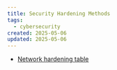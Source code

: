 ```yaml
---
title: Security Hardening Methods
tags:
  - cybersecurity
created: 2025-05-06
updated: 2025-05-06
---
```

- [Network hardening table](https://docs.google.com/spreadsheets/d/1G1gSxuCyKTNmc1zPKzB7ETNdL7HkhB_QIHGZJ8aZkSk/template/preview)